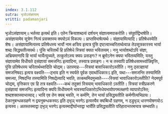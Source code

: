 ```yaml
---
index: 3.1.112
sutra: भृञोऽसंज्ञायाम्
vritti: padamanjari
---
```


 भृञोऽसंज्ञायाम्॥ भर्तव्या इत्यर्थ इति। एतेन क्रियाशब्दत्वं दर्शयन् संज्ञात्वमपाकरोति। संपूर्वाद्विभाषेति। असंज्ञायामेव सूत्रेण नित्यं प्रसक्तस्य क्यपोऽयं विकल्पः। प्राप्तविभाषेत्यर्थः। संज्ञायामित्यादि। प्रतिषेधस्येति शेषः। असंज्ञायामित्यस्य प्रतिषेधस्य भार्यो नाम क्षत्रिय इत्यत्र पुंसि द्दष्टत्वाच्चरितार्थत्वान्न तेउसूत्रकारस्य भार्या शब्दः सिद्ध्यतीत्यपर्थः। पुंसि चरितार्थे हि प्रतिषेधे स्त्रियां क्यपा भवितव्यम्। ननु भार्याशब्दोऽपि संज्ञा, अभ्रियमाणापि हि भार्या भार्येत्युच्यते, तत्कुतोऽस्य क्यपः प्रसङ्गः? न ब्रूमोऽनेन क्यपा भवितव्यमिति; यस्तु संज्ञायामेव विधीयते ठ्संज्ञायां समजनिऽ इत्यादिना, तस्यात्र प्रसङ्गः। न च तस्यापि प्रतिषेधसामर्थ्यान्निवृत्तिः, पुंसि प्रतिषेधस्य चरितार्थथ्वादिति चोद्यम्। उतरमाह---स्त्रियां बावाधिकारोऽस्तीति। ननु ठ्सञ्ज्ञायां समजनिषदऽ इत्यत्र वक्ष्यति---ठ्भाव इति न स्वर्यते पूर्वक एवार्थाधिकारःऽ इति, यथा---समजन्ति तस्यामिति समज्या, निषदन्ति तस्यामिति निषद्येत्यादि भवति, तत्कथमिदमुच्यते----स्त्रियां भावाधिकारोऽस्तीति? नेदमपूर्व चोद्यम्, वृत्तिकार एव हि तत्र वक्ष्यति----कथं तदुक्तं स्त्रियाम् भावाधिकारो ऽस्तीति। स्त्रियां स्त्रीप्रकरणे ठ्संज्ञायां समजनिऽ इत्यादिना क्यपि विधीयमाने भावस्याधिकारोऽभिधेयभावोपगमलक्षणो व्यापारोऽस्ति; शब्दशक्तस्वाभाव्याद्। भावि एव तेन क्यब् भवति, न कर्मणि, तेन भार्या प्रसिद्ध्यतीति कर्मणीत्यभिप्रायः। ठेकानुबन्धकग्रहणे न द्व्यनुबन्धकस्यऽ इति ठ्भृञ् भरणेऽ इत्यस्यैव क्यब्विधौ ग्रहणम्, न ठ्डुभृञ् धारणपोषणयोःऽ इत्यस्य। अतस्तस्माद्वा ठ्भृञ् भरणेऽ इत्यस्माद्दीर्घान्ताद्वा भार्येति प्रसिद्ध्यतीति परिहारान्तरमप्यत्र सम्भवति॥